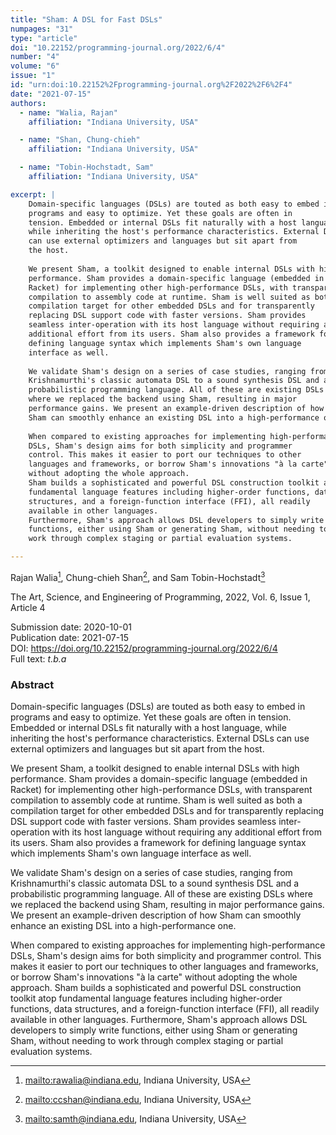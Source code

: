 ```yaml
---
title: "Sham: A DSL for Fast DSLs"
numpages: "31"
type: "article"
doi: "10.22152/programming-journal.org/2022/6/4"
number: "4"
volume: "6"
issue: "1"
id: "urn:doi:10.22152%2Fprogramming-journal.org%2F2022%2F6%2F4"
date: "2021-07-15"
authors: 
  - name: "Walia, Rajan"
    affiliation: "Indiana University, USA"

  - name: "Shan, Chung-chieh"
    affiliation: "Indiana University, USA"

  - name: "Tobin-Hochstadt, Sam"
    affiliation: "Indiana University, USA"

excerpt: |
    Domain-specific languages (DSLs) are touted as both easy to embed in
    programs and easy to optimize. Yet these goals are often in
    tension. Embedded or internal DSLs fit naturally with a host language,
    while inheriting the host's performance characteristics. External DSLs
    can use external optimizers and languages but sit apart from
    the host.
    
    We present Sham, a toolkit designed to enable internal DSLs with high
    performance. Sham provides a domain-specific language (embedded in
    Racket) for implementing other high-performance DSLs, with transparent
    compilation to assembly code at runtime. Sham is well suited as both a
    compilation target for other embedded DSLs and for transparently
    replacing DSL support code with faster versions. Sham provides
    seamless inter-operation with its host language without requiring any
    additional effort from its users. Sham also provides a framework for
    defining language syntax which implements Sham's own language
    interface as well.
    
    We validate Sham's design on a series of case studies, ranging from
    Krishnamurthi's classic automata DSL to a sound synthesis DSL and a
    probabilistic programming language. All of these are existing DSLs
    where we replaced the backend using Sham, resulting in major
    performance gains. We present an example-driven description of how
    Sham can smoothly enhance an existing DSL into a high-performance one.
    
    When compared to existing approaches for implementing high-performance
    DSLs, Sham's design aims for both simplicity and programmer
    control. This makes it easier to port our techniques to other
    languages and frameworks, or borrow Sham's innovations "à la carte"
    without adopting the whole approach.
    Sham builds a sophisticated and powerful DSL construction toolkit atop
    fundamental language features including higher-order functions, data
    structures, and a foreign-function interface (FFI), all readily
    available in other languages.
    Furthermore, Sham's approach allows DSL developers to simply write
    functions, either using Sham or generating Sham, without needing to
    work through complex staging or partial evaluation systems.

---
```

Rajan Walia[^1], Chung-chieh Shan[^2], and Sam Tobin-Hochstadt[^3]

The Art, Science, and Engineering of Programming, 2022, Vol. 6, Issue 1, Article 4

Submission date: 2020-10-01  
Publication date: 2021-07-15  
DOI: <https://doi.org/10.22152/programming-journal.org/2022/6/4>  
Full text: *t.b.a*  


### Abstract
Domain-specific languages (DSLs) are touted as both easy to embed in
programs and easy to optimize. Yet these goals are often in
tension. Embedded or internal DSLs fit naturally with a host language,
while inheriting the host's performance characteristics. External DSLs
can use external optimizers and languages but sit apart from
the host.

We present Sham, a toolkit designed to enable internal DSLs with high
performance. Sham provides a domain-specific language (embedded in
Racket) for implementing other high-performance DSLs, with transparent
compilation to assembly code at runtime. Sham is well suited as both a
compilation target for other embedded DSLs and for transparently
replacing DSL support code with faster versions. Sham provides
seamless inter-operation with its host language without requiring any
additional effort from its users. Sham also provides a framework for
defining language syntax which implements Sham's own language
interface as well.

We validate Sham's design on a series of case studies, ranging from
Krishnamurthi's classic automata DSL to a sound synthesis DSL and a
probabilistic programming language. All of these are existing DSLs
where we replaced the backend using Sham, resulting in major
performance gains. We present an example-driven description of how
Sham can smoothly enhance an existing DSL into a high-performance one.

When compared to existing approaches for implementing high-performance
DSLs, Sham's design aims for both simplicity and programmer
control. This makes it easier to port our techniques to other
languages and frameworks, or borrow Sham's innovations "à la carte"
without adopting the whole approach.
Sham builds a sophisticated and powerful DSL construction toolkit atop
fundamental language features including higher-order functions, data
structures, and a foreign-function interface (FFI), all readily
available in other languages.
Furthermore, Sham's approach allows DSL developers to simply write
functions, either using Sham or generating Sham, without needing to
work through complex staging or partial evaluation systems.


[^1]: <mailto:rawalia@indiana.edu>, Indiana University, USA
[^2]: <mailto:ccshan@indiana.edu>, Indiana University, USA
[^3]: <mailto:samth@indiana.edu>, Indiana University, USA
